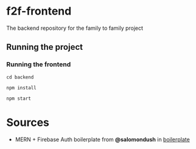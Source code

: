 # f2f-frontend
The backend repository for the family to family project


## Running the project

### Running the frontend
```
cd backend
```
```
npm install
```
```
npm start
```

# Sources
- MERN + Firebase Auth boilerplate from **@salomondush** in [boilerplate](https://github.com/ChangePlusPlusVandy/react-express-firebase-auth-template)
